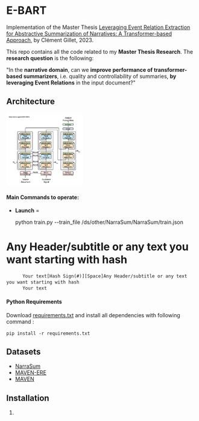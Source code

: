 # E-BART

Implementation of the Master Thesis [Leveraging Event Relation Extraction for Abstractive Summarization of Narratives: A Transformer-based Approach](https://drive.google.com/file/d/10BZcmVW58vcf13cZb0YOeEtXjysA3_Wk/view?usp=sharing), by Clément Gillet, 2023.

This repo contains all the code related to my **Master Thesis Research**. The **research question** is the following: 

"In the **narrative domain**, can we **improve performance of transformer-based summarizers**, i.e. quality and controllability of summaries, **by leveraging Event Relations** in the input document?"

## Architecture
<img src="images/gsum.png" width="40%" height="40%" alt="Architecture" title="Architecture">

#### Main Commands to operate:

- **Launch** =

    python train.py --train_file /ds/other/NarraSum/NarraSum/train.json

# Any Header/subtitle or any text you want starting with hash
          Your text[Hash Sign(#)][Space]Any Header/subtitle or any text you want starting with hash
          Your text

#### Python Requirements

Download [requirements.txt](requirements) and install all dependencies with following command : 

    pip install -r requirements.txt

## Datasets
- [NarraSum](https://github.com/zhaochaocs/narrasum)
- [MAVEN-ERE](https://github.com/THU-KEG/MAVEN-ERE)
- [MAVEN](https://github.com/THU-KEG/MAVEN-dataset)

## Installation

1.

